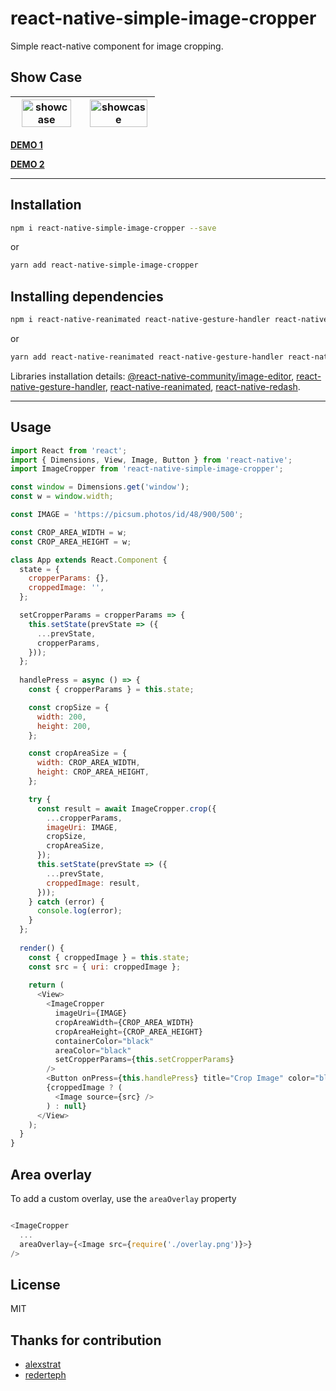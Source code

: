 # react-native-simple-image-cropper

Simple react-native component for image cropping.

## Show Case

<img src="https://raw.githubusercontent.com/barrsan/react-native-simple-image-cropper/master/showcase.gif" alt="showcase" width="89%">  |  <img src="https://raw.githubusercontent.com/barrsan/react-native-simple-image-cropper/master/showcase2.gif" alt="showcase" width="96%"> |
:---------------:|:----------------:|


**[DEMO 1](https://snack.expo.io/@barrsan/react-native-simple-image-cropper-demo)**

**[DEMO 2](https://snack.expo.io/@barrsan/react-native-simple-image-cropper-demo-v1.1.2)**

---

## Installation

```bash
npm i react-native-simple-image-cropper --save
```

or

```bash
yarn add react-native-simple-image-cropper
```

## Installing dependencies

```bash
npm i react-native-reanimated react-native-gesture-handler react-native-redash @react-native-community/image-editor --save
```

or

```bash
yarn add react-native-reanimated react-native-gesture-handler react-native-redash @react-native-community/image-editor
```

Libraries installation details: [@react-native-community/image-editor](https://github.com/react-native-community/react-native-image-editor), [react-native-gesture-handler](https://software-mansion.github.io/react-native-gesture-handler/docs/getting-started.html), [react-native-reanimated](https://software-mansion.github.io/react-native-reanimated/getting-started.html), [react-native-redash](https://wcandillon.github.io/react-native-redash/readme).

---

## Usage

```javascript
import React from 'react';
import { Dimensions, View, Image, Button } from 'react-native';
import ImageCropper from 'react-native-simple-image-cropper';

const window = Dimensions.get('window');
const w = window.width;

const IMAGE = 'https://picsum.photos/id/48/900/500';

const CROP_AREA_WIDTH = w;
const CROP_AREA_HEIGHT = w;

class App extends React.Component {	
  state = {
    cropperParams: {},
    croppedImage: '',
  };

  setCropperParams = cropperParams => {
    this.setState(prevState => ({
      ...prevState,
      cropperParams,
    }));
  };
  
  handlePress = async () => {
    const { cropperParams } = this.state;

    const cropSize = {
      width: 200,
      height: 200,
    };

    const cropAreaSize = {
      width: CROP_AREA_WIDTH,
      height: CROP_AREA_HEIGHT,
    };

    try {
      const result = await ImageCropper.crop({
        ...cropperParams,
        imageUri: IMAGE,
        cropSize,
        cropAreaSize,
      });
      this.setState(prevState => ({
        ...prevState,
        croppedImage: result,
      }));
    } catch (error) {
      console.log(error);
    }
  };
  
  render() {
    const { croppedImage } = this.state;
    const src = { uri: croppedImage };
    
    return (
      <View>
        <ImageCropper
          imageUri={IMAGE}
          cropAreaWidth={CROP_AREA_WIDTH}
          cropAreaHeight={CROP_AREA_HEIGHT}
          containerColor="black"
          areaColor="black"
          setCropperParams={this.setCropperParams}
        />
        <Button onPress={this.handlePress} title="Crop Image" color="blue" />
        {croppedImage ? (
          <Image source={src} />
        ) : null}
      </View>
    );
  }
}
```

## Area overlay

To add a custom overlay, use the `areaOverlay` property

```javascript

<ImageCropper
  ...
  areaOverlay={<Image src={require('./overlay.png')}>}
/>

```

## License

MIT

## Thanks for contribution

- [alexstrat](https://github.com/alexstrat)
- [rederteph](https://github.com/rederteph)

